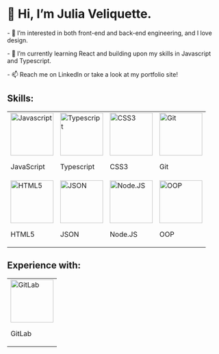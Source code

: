 <h1>👋 Hi, I’m Julia Veliquette.</h1>
<p> - 👀 I’m interested in both front-end and back-end engineering, and I love design. </p>
<p> - 🌱 I’m currently learning React and building upon my skills in Javascript and Typescript. </p>
<p> - 📫 Reach me on LinkedIn or take a look at my portfolio site! </p>

Skills:
----------
<table>
  <tr>
    <td> <img src="https://github.com/jveliquette/jveliquette/assets/143216711/157f10d1-0acc-479e-9f59-da9615f0c0ce"  alt="Javascript" width = 100 height = 100> <p>JavaScript</p> </td>
    <td> <img src="https://github.com/jveliquette/jveliquette/assets/143216711/65e8c8dd-39f9-4350-8b94-29e0de64e20d" alt="Typescript" width = 100 height = 100> <p>Typescript</p> </td>
    <td><img src="https://github.com/jveliquette/jveliquette/assets/143216711/a33cca0d-7bc7-464a-b40f-fa3ae85041cb" alt="CSS3" width = 100 height = 100> <p>CSS3</p> </td>
    <td><img src="https://github.com/jveliquette/jveliquette/assets/143216711/7ce97095-1da3-41ad-a38f-54767c6e6edc" alt="Git" width = 100 height = 100> <p>Git</p> </td>
  </tr>
  <tr>
    <td><img src="https://github.com/jveliquette/jveliquette/assets/143216711/86735f27-279c-4e0c-a7d2-6c1a2b632990" alt="HTML5" width = 100 height = 100> <p>HTML5</p> </td>
    <td><img src="https://github.com/jveliquette/jveliquette/assets/143216711/52fc0a39-524d-4f46-97f8-9e4d70d24797" alt="JSON" width = 100 height = 100> <p>JSON</p> </td>
    <td><img src="https://github.com/jveliquette/jveliquette/assets/143216711/0afee315-7ed2-4d74-8fad-9b972c0457f9" alt="Node.JS" width = 100 height = 100> <p>Node.JS</p> </td>
    <td><img src="https://github.com/jveliquette/jveliquette/assets/143216711/8f08f788-92f1-4969-8281-bf866e3407f7" alt="OOP" width = 100 height = 100> <p>OOP</p> </td>
  </tr>
</table>

Experience with:
----------
<table>
  <tr>
    <td><img src="https://github.com/jveliquette/jveliquette/assets/143216711/977224fc-498f-43e4-a832-b15747a61dbe" alt="GitLab" width = 100 height = 100> <p>GitLab</p> </td>
  </tr>
</table>

<!---
jveliquette/jveliquette is a ✨ special ✨ repository because its `README.md` (this file) appears on your GitHub profile.
You can click the Preview link to take a look at your changes.
--->
